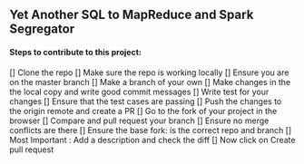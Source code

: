 ## Yet Another SQL to MapReduce and Spark Segregator

#### Steps to contribute to this project:
[] Clone the repo
[] Make sure the repo is working locally
[] Ensure you are on the master branch
[] Make a branch of your own
[] Make changes in the the local copy and write good commit messages
[] Write test for your changes
[] Ensure that the test cases are passing
[] Push the changes to the origin remote and create a PR
[] Go to the fork of your project in the browser
[] Compare and pull request your branch
[] Ensure no merge conflicts are there
[] Ensure the base fork: is the correct repo and branch
[] Most Important : Add a description and check the diff
[] Now click on Create pull request
